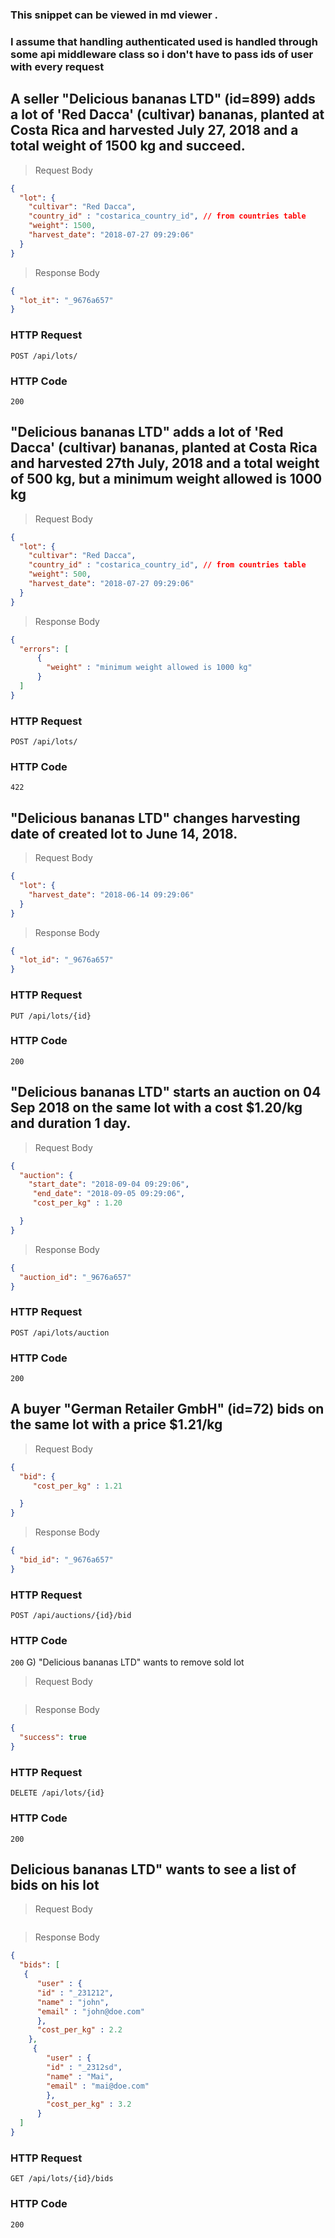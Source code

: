 ### This snippet can be viewed in md viewer .

### I assume that handling authenticated used is handled through some api middleware class so i don't have to pass ids of user with every request
## A seller "Delicious bananas LTD" (id=899) adds a lot of 'Red Dacca' (cultivar) bananas, planted at Costa Rica and harvested July 27, 2018 and a total weight of 1500 kg and succeed.


> Request Body

```json
{
  "lot": {
    "cultivar": "Red Dacca",
    "country_id" : "costarica_country_id", // from countries table
    "weight": 1500,
    "harvest_date": "2018-07-27 09:29:06"
  }
}

```

> Response Body

```json
{
  "lot_it": "_9676a657"
}
```

### HTTP Request

`POST /api/lots/`

### HTTP Code

`200`


## "Delicious bananas LTD" adds a lot of 'Red Dacca' (cultivar) bananas, planted at Costa Rica and harvested 27th July, 2018 and a total weight of 500 kg, but a minimum weight allowed is 1000 kg


> Request Body

```json
{
  "lot": {
    "cultivar": "Red Dacca",
    "country_id" : "costarica_country_id", // from countries table
    "weight": 500,
    "harvest_date": "2018-07-27 09:29:06"
  }
}

```

> Response Body

```json
{
  "errors": [
      {
        "weight" : "minimum weight allowed is 1000 kg"
      }
  ]
}
```

### HTTP Request

`POST /api/lots/`

### HTTP Code

`422`


## "Delicious bananas LTD" changes harvesting date of created lot to June 14, 2018.

> Request Body

```json
{
  "lot": {
    "harvest_date": "2018-06-14 09:29:06"
  }
}

```

> Response Body

```json
{
  "lot_id": "_9676a657"
}
```

### HTTP Request

`PUT /api/lots/{id}`

### HTTP Code

`200`

## "Delicious bananas LTD" starts an auction on 04 Sep 2018 on the same lot with a cost $1.20/kg and duration 1 day.

> Request Body

```json
{
  "auction": {
    "start_date": "2018-09-04 09:29:06",
     "end_date": "2018-09-05 09:29:06",
     "cost_per_kg" : 1.20

  }
}

```

> Response Body

```json
{
  "auction_id": "_9676a657"
}
```

### HTTP Request

`POST /api/lots/auction`

### HTTP Code

`200`

## A buyer "German Retailer GmbH" (id=72) bids on the same lot with a price $1.21/kg

> Request Body

```json
{
  "bid": {
     "cost_per_kg" : 1.21

  }
}

```

> Response Body

```json
{
  "bid_id": "_9676a657"
}
```

### HTTP Request

`POST /api/auctions/{id}/bid`

### HTTP Code

`200`
G) "Delicious bananas LTD" wants to remove sold lot

> Request Body

```json

```

> Response Body

```json
{
  "success": true
}
```

### HTTP Request

`DELETE /api/lots/{id}`

### HTTP Code

`200`


## Delicious bananas LTD" wants to see a list of bids on his lot

> Request Body

```json

```

> Response Body

```json
{
  "bids": [
   {
      "user" : {
      "id" : "_231212",
      "name" : "john",
      "email" : "john@doe.com"
      },
      "cost_per_kg" : 2.2
    },
     {
        "user" : {
        "id" : "_2312sd",
        "name" : "Mai",
        "email" : "mai@doe.com"
        },
        "cost_per_kg" : 3.2
      }
  ]
}
```

### HTTP Request

`GET /api/lots/{id}/bids`

### HTTP Code

`200`